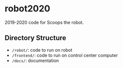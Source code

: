 # robot2020
2019-2020 code for Scoops the robot.

## Directory Structure
- `/robot/`: code to run on robot
- `/frontend/`: code to run on control center computer
- `/docs/`: documentation
